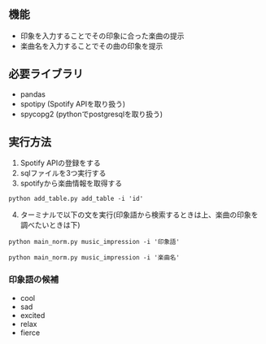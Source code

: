 ## 機能
* 印象を入力することでその印象に合った楽曲の提示
* 楽曲名を入力することでその曲の印象を提示


## 必要ライブラリ
* pandas
* spotipy       (Spotify APIを取り扱う)
* spycopg2      (pythonでpostgresqlを取り扱う)


## 実行方法
1. Spotify APIの登録をする
1. sqlファイルを3つ実行する
2. spotifyから楽曲情報を取得する
```
python add_table.py add_table -i 'id'
```

4. ターミナルで以下の文を実行(印象語から検索するときは上、楽曲の印象を調べたいときは下)
```
python main_norm.py music_impression -i '印象語'
```
```
python main_norm.py music_impression -i '楽曲名'
```
### 印象語の候補
* cool
* sad
* excited
* relax
* fierce
